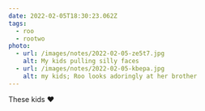 ```yaml
---
date: 2022-02-05T18:30:23.062Z
tags:
  - roo
  - rootwo
photo:
  - url: /images/notes/2022-02-05-ze5t7.jpg
    alt: My kids pulling silly faces
  - url: /images/notes/2022-02-05-kbepa.jpg
    alt: my kids; Roo looks adoringly at her brother
---
```

These kids ❤️

